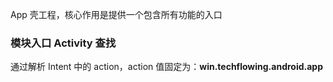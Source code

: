 App 壳工程，核心作用是提供一个包含所有功能的入口

### 模块入口 Activity 查找

通过解析 Intent 中的 action，action 值固定为：**win.techflowing.android.app**